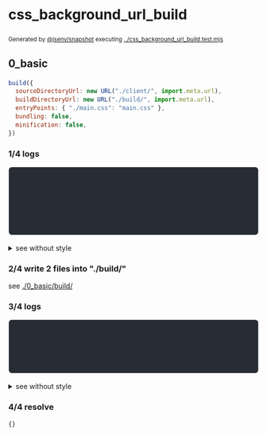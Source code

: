 # css_background_url_build

<sub>
  Generated by <a href="https://github.com/jsenv/core/tree/main/packages/independent/snapshot">@jsenv/snapshot</a> executing <a href="../css_background_url_build.test.mjs">../css_background_url_build.test.mjs</a>
</sub>

## 0_basic

```js
build({
  sourceDirectoryUrl: new URL("./client/", import.meta.url),
  buildDirectoryUrl: new URL("./build/", import.meta.url),
  entryPoints: { "./main.css": "main.css" },
  bundling: false,
  minification: false,
})
```

### 1/4 logs

![img](0_basic/log_group.svg)

<details>
  <summary>see without style</summary>

```console

build "./main.css"
⠋ generate source graph
✔ generate source graph (done in <X> second)
⠋ generate build graph
✔ generate build graph (done in <X> second)
⠋ write files in build directory

```

</details>


### 2/4 write 2 files into "./build/"

see [./0_basic/build/](./0_basic/build/)

### 3/4 logs

![img](0_basic/log_group_1.svg)

<details>
  <summary>see without style</summary>

```console
✔ write files in build directory (done in <X> second)
--- build files ---  
- css  : 1 (77 B / 1 %)
- other: 1 (6.8 kB / 99 %)
- total: 2 (6.9 kB / 100 %)
--------------------
```

</details>


### 4/4 resolve

```js
{}
```